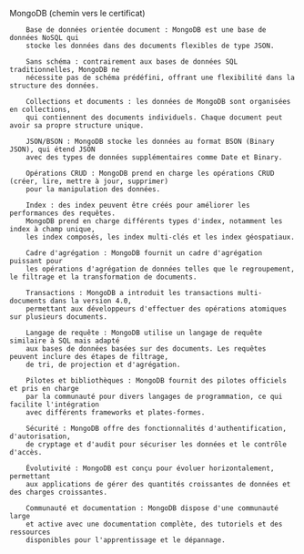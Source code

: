 MongoDB (chemin vers le certificat)


        Base de données orientée document : MongoDB est une base de données NoSQL qui 
        stocke les données dans des documents flexibles de type JSON.

        Sans schéma : contrairement aux bases de données SQL traditionnelles, MongoDB ne 
        nécessite pas de schéma prédéfini, offrant une flexibilité dans la structure des données.

        Collections et documents : les données de MongoDB sont organisées en collections, 
        qui contiennent des documents individuels. Chaque document peut avoir sa propre structure unique.

        JSON/BSON : MongoDB stocke les données au format BSON (Binary JSON), qui étend JSON 
        avec des types de données supplémentaires comme Date et Binary.

        Opérations CRUD : MongoDB prend en charge les opérations CRUD (créer, lire, mettre à jour, supprimer) 
        pour la manipulation des données.

        Index : des index peuvent être créés pour améliorer les performances des requêtes. 
        MongoDB prend en charge différents types d'index, notamment les index à champ unique, 
        les index composés, les index multi-clés et les index géospatiaux.

        Cadre d'agrégation : MongoDB fournit un cadre d'agrégation puissant pour 
        les opérations d'agrégation de données telles que le regroupement, le filtrage et la transformation de documents.

        Transactions : MongoDB a introduit les transactions multi-documents dans la version 4.0, 
        permettant aux développeurs d'effectuer des opérations atomiques sur plusieurs documents.

        Langage de requête : MongoDB utilise un langage de requête similaire à SQL mais adapté 
        aux bases de données basées sur des documents. Les requêtes peuvent inclure des étapes de filtrage, 
        de tri, de projection et d'agrégation.

        Pilotes et bibliothèques : MongoDB fournit des pilotes officiels et pris en charge 
        par la communauté pour divers langages de programmation, ce qui facilite l'intégration 
        avec différents frameworks et plates-formes.

        Sécurité : MongoDB offre des fonctionnalités d'authentification, d'autorisation, 
        de cryptage et d'audit pour sécuriser les données et le contrôle d'accès.

        Évolutivité : MongoDB est conçu pour évoluer horizontalement, permettant 
        aux applications de gérer des quantités croissantes de données et des charges croissantes.

        Communauté et documentation : MongoDB dispose d'une communauté large 
        et active avec une documentation complète, des tutoriels et des ressources 
        disponibles pour l'apprentissage et le dépannage.